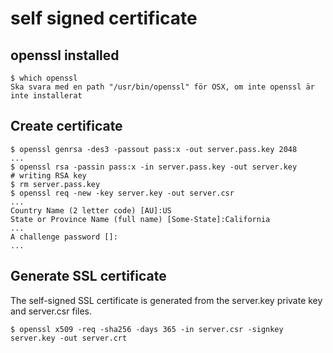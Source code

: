 # self signed certificate

## openssl installed
	
	$ which openssl
	Ska svara med en path "/usr/bin/openssl" för OSX, om inte openssl är inte installerat
	
## Create certificate

	$ openssl genrsa -des3 -passout pass:x -out server.pass.key 2048
	...
	$ openssl rsa -passin pass:x -in server.pass.key -out server.key
	# writing RSA key
	$ rm server.pass.key
	$ openssl req -new -key server.key -out server.csr
	...
	Country Name (2 letter code) [AU]:US
	State or Province Name (full name) [Some-State]:California
	...
	A challenge password []:
	...

## Generate SSL certificate

The self-signed SSL certificate is generated from the server.key private key and server.csr files.

	$ openssl x509 -req -sha256 -days 365 -in server.csr -signkey server.key -out server.crt